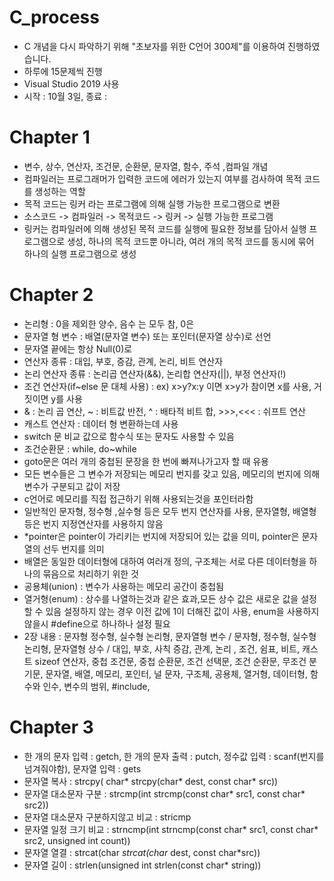 # C_process
  * C 개념을 다시 파악하기 위해 "초보자를 위한 C언어 300제"를 이용하여 진행하였습니다.
  * 하루에 15문제씩 진행
  * Visual Studio 2019 사용 
  * 시작 : 10월 3일, 종료 : 

# Chapter 1
 * 변수, 상수, 연산자, 조건문, 순환문, 문자열, 함수, 주석 ,컴파일 개념
 * 컴파일러는 프로그래머가 입력한 코드에 에러가 있는지 여부를 검사하여 목적 코드를 생성하는 역할
 * 목적 코드는 링커 라는 프로그램에 의해 실행 가능한 프로그램으로 변환
 * 소스코드 -> 컴파일러 -> 목적코드 -> 링커 -> 실행 가능한 프로그램 
 * 링커는 컴파일러에 의해 생성된 목적 코드를 실행에 필요한 정보를 담아서 실행 프로그램으로 생성, 하나의 목적 코드뿐 아니라, 여러 개의 목적 코드를 동시에 묶어 하나의 실행 프로그램으로 생성 

# Chapter 2
 * 논리형 : 0을 제외한 양수, 음수 는 모두 참, 0은
 * 문자열 형 변수 : 배열(문자열 변수) 또는 포인터(문자열 상수)로 선언
 * 문자열 끝에는 항상 Null(0)로 
 * 연산자 종류 : 대입, 부호, 증감, 관계, 논리, 비트 연산자
 * 논리 연산자 종류 : 논리곱 연산자(&&), 논리합 연산자(||), 부정 연산자(!)
 * 조건 연산자(if~else 문 대체 사용) : ex) x>y?x:y 이면 x>y가 참이면 x를 사용, 거짓이면 y를 사용
 * & : 논리 곱 연산, ~ : 비트값 반전, ^ : 배타적 비트 합, >>>,<<< : 쉬프트 연산 
 * 캐스트 연산자 : 데이터 형 변환하는데 사용 
 * switch 문 비교 값으로 함수식 또는 문자도 사용할 수 있음
 * 조건순환문 : while, do~while 
 * goto문은 여러 개의 중첩된 문장을 한 번에 빠져나가고자 할 때 유용
 * 모든 변수들은 그 변수가 저장되는 메모리 번지를 갖고 있음, 메모리의 번지에 의해 변수가 구분되고 값이 저장
 * c언어로 메모리를 직접 접근하기 위해 사용되는것을 포인터라함
 * 일반적인 문자형, 정수형 ,실수형 등은 모두 번지 연산자를 사용, 문자열형, 배열형 등은 번지 지정연산자를 사용하지 않음 
 * *pointer은 pointer이 가리키는 번지에 저장되어 있는 값을 의미, pointer은 문자열의 선두 번지를 의미 
 * 배열은 동일한 데이터형에 대하여 여러개 정의, 구조체는 서로 다른 데이터형을 하나의 묶음으로 처리하기 위한 것 
 * 공용체(union) : 변수가 사용하는 메모리 공간이 중첩됨
 * 열거형(enum) : 상수를 나열하는것과 같은 효과,모든 상수 값은 새로운 값을 설정할 수 있음 설정하지 않는 경우 이전 값에 1이 더해진 값이 사용, enum을 사용하지 않을시 #define으로 하나하나 설정 필요
 * 2장 내용 : 문자형 정수형, 실수형 논리형, 문자열형 변수 / 문자형, 정수형, 실수형 논리형, 문자열형 상수 / 대입, 부호, 사칙 증감, 관계, 논리 , 조건, 쉼표, 비트, 캐스트 sizeof 연산자, 중첩 조건문, 중첩 순환문, 조건 선택문, 조건 순환문, 무조건 분기문, 문자열, 배열, 메모리, 포인터, 널 문자, 구조체, 공용체, 열거형, 데이터형, 함수와 인수, 변수의 범위, #include, 

# Chapter 3
 * 한 개의 문자 입력 : getch, 한 개의 문자 출력 : putch, 정수값 입력 : scanf(번지를 넘겨줘야함), 문자열 입력 : gets
 * 문자열 복사 : strcpy( char* strcpy(char* dest, const char* src))
 * 문자열 대소문자 구분 : strcmp(int strcmp(const char* src1, const char* src2))
 * 문자열 대소문자 구분하지않고 비교 : stricmp
 * 문자열 일정 크기 비교 : strncmp(int strncmp(const char* src1, const char* src2, unsigned int count))
 * 문자열 열결 : strcat(char *strcat(char* dest, const char*src))
 * 문자열 길이 : strlen(unsigned int strlen(const char* string))
